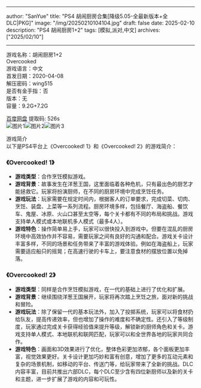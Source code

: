 
---
author: "SanYue"
title: "PS4 胡闹厨房合集[降级5.05-全最新版本+全DLC|PKG]"
image: "/img/20250210104104.jpg"
draft: false
date: 2025-02-10
description: "PS4 胡闹厨房1+2"
tags: [模拟,派对,中文]
archives: ["2025/02/10"]

---

游戏名称：胡闹厨房1+2   
Overcooked    
游戏语言：中文  
首发日期：2020-04-08  
解压密码：wing515  
是否有金手指：否  
版本：无   
容量：9.2G+7.2G

[百度网盘](https://pan.baidu.com/s/17GTNMqAZB_5XVCqJidIoog) 提取码: 526s  
![图片1](/img/8c7dc6.jpg)![图片2](/img/6acdeb.jpg)![图片3](/img/6e18b7.jpg)  

游戏简介  
以下是PS4平台上《Overcooked! 1》和《Overcooked! 2》的游戏简介：

### 《Overcooked! 1》
- **游戏类型**：合作烹饪模拟游戏。
- **游戏背景**：故事发生在洋葱王国，这里面临着各种危机，只有最出色的厨艺才能拯救它。玩家将扮演厨师，在不同的厨房环境中完成烹饪任务。
- **游戏玩法**：玩家需要在规定时间内，根据客人的订单要求，完成切菜、切肉、烹饪、装盘、上菜等一系列流程。厨房环境多样，包括餐厅、海盗船、餐饮车、鬼屋、冰原、火山口甚至太空等，每个关卡都有不同的布局和挑战。游戏支持单人模式或本地联机多人模式（最多4人）。
- **游戏特色**：操作简单易上手，玩家可以很快投入到游戏中。但要在混乱的厨房环境中高效协作并不容易，需要玩家之间有良好的沟通和配合。游戏关卡设计丰富多样，不同的场景和任务带来了丰富的游戏体验。例如在海盗船上，玩家需要适应船只的摇晃；在高速行驶的卡车上，要注意食材的摆放位置以免掉落。

### 《Overcooked! 2》
- **游戏类型**：同样是合作烹饪模拟游戏，在一代的基础上进行了优化和扩展。
- **游戏背景**：继续围绕洋葱王国展开，玩家将再次踏上烹饪之旅，面对新的挑战和冒险。
- **游戏玩法**：除了保留一代的基本玩法外，加入了投掷系统，玩家可以将食材扔给队友，提高传递效率，但也增加了操作的难度和不确定性。还引入了等级制度，玩家通过完成关卡获得经验值来提升等级，解锁新的厨师角色和关卡。游戏支持单人模式、本地联机和联网匹配，玩家可以和全世界各地的玩家共同合作。
- **游戏特色**：画面和3D效果进行了优化，整体色彩更加浓郁，各个面板更加丰富，视觉效果更好。关卡设计更加巧妙和富有创意，增加了更多的互动元素和复杂的场景机制，如移动的平台、传送门等，给玩家带来了全新的挑战。DLC内容丰富，目前共推出六部DLC，每个DLC至少含有四位新厨师以及新的关卡和主题，进一步扩展了游戏的内容和可玩性。
